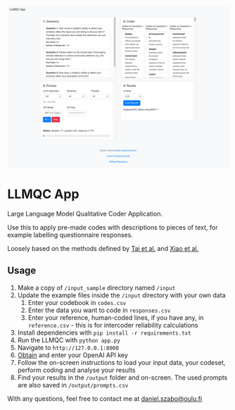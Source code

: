 ![Screenshot](.github/index.png)

# LLMQC App
Large Language Model Qualitative Coder Application.

Use this to apply pre-made codes with descriptions to pieces of text, for example labelling questionnaire responses. 

Loosely based on the methods defined by [Tai et al.](https://journals.sagepub.com/doi/10.1177/16094069241231168) and [Xiao et al.](https://dl.acm.org/doi/abs/10.1145/3581754.3584136?casa_token=mzIRyelkNPYAAAAA%3An0wVsZFmoYH12VuQ84jmLfBFs_b3NwSGRxt6GtmyC2LxSteWuKicCSQe1t1SrQd5cLED0z147WLx)


## Usage

1. Make a copy of `/input_sample` directory named `/input`
2. Update the example files inside the `/input` directory with your own data
   1. Enter your codebook in `codes.csv`
   2. Enter the data you want to code in `responses.csv`
   3. Enter your reference, human-coded lines, if you have any, in `reference.csv` - this is for intercoder reliability calculations
3. Install dependencies with `pip install -r requirements.txt`
4. Run the LLMQC with `python app.py`
5. Navigate to `http://127.0.0.1:8000`
6. [Obtain](https://help.openai.com/en/articles/4936850-where-do-i-find-my-openai-api-key) and enter your OpenAI API key
7. Follow the on-screen instructions to load your input data, your codeset, perform coding and analyse your results
8. Find your results in the `/output` folder and on-screen. The used prompts are also saved in `/output/prompts.csv`

With any questions, feel free to contact me at [daniel.szabo@oulu.fi](mailto:daniel.szabo@oulu.fi)
